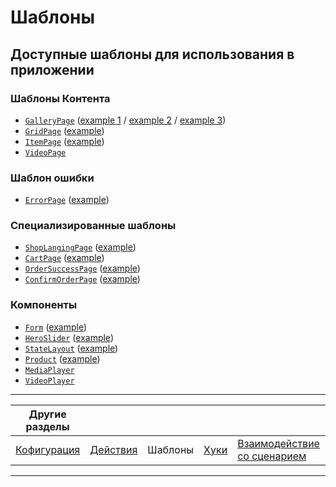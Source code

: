 # Шаблоны

## Доступные шаблоны для использования в приложении

### Шаблоны Контента

-   [`GalleryPage`](../src/pages/GalleryPage/GalleryPage.tsx) ([example 1](https://codesandbox.io/s/simple-gallery-page-flfwj) / [example 2](https://codesandbox.io/s/multiple-gallery-vfrig) / [example 3](https://codesandbox.io/s/gallery-custom-card-my0zr))
-   [`GridPage`](../src/pages/GridPage/GridPage.tsx) ([example](https://codesandbox.io/s/grid-page-bje3t))
-   [`ItemPage`](../src/pages/ItemPage/ItemPage.tsx) ([example](https://codesandbox.io/s/item-page-d0vcd))
-   [`VideoPage`](../src/pages/VideoPage/VideoPage.tsx)

### Шаблон ошибки

-   [`ErrorPage`](../src/pages/ErrorPage) ([example](https://codesandbox.io/s/error-screen-example-4zf9s))

### Специализированные шаблоны

-   [`ShopLangingPage`](../src/pages/ShopLandingPage) ([example](https://codesandbox.io/s/shop-main-page-7e5sq))
-   [`CartPage`](../src/pages/CartPage) ([example](https://codesandbox.io/s/cart-page-example-9z0dx))
-   [`OrderSuccessPage`](../src/pages/OrderSuccessPage) ([example](https://codesandbox.io/s/order-confirm-success-pages-qyiw0))
-   [`ConfirmOrderPage`](../src/pages/ConfirmOrderPage) ([example](https://codesandbox.io/s/order-confirm-success-pages-qyiw0))

### Компоненты

-   [`Form`](../src/components/Form) ([example](https://codesandbox.io/s/form-example-qvupj))
-   [`HeroSlider`](../src/components/HeroSlider) ([example](https://codesandbox.io/s/teaser-page-9sd4w))
-   [`StateLayout`](../src/components/StateLayout) ([example](https://codesandbox.io/s/error-screen-example-4zf9s))
-   [`Product`](../src/components/Product) ([example](https://codesandbox.io/s/product-page-example-me5h4))
-   [`MediaPlayer`](../src/components/MediaPlayer)
-   [`VideoPlayer`](../src/components/VideoPlayer)

---

| Другие разделы             |                          |         |                    |                                              |                     |
| -------------------------- | ------------------------ | ------- | ------------------ | -------------------------------------------- | ------------------- |
| [Кофигурация](./config.md) | [Действия](./actions.md) | Шаблоны | [Хуки](./hooks.md) | [Взаимодействие со сценарием](./scenario.md) | [Формы](./forms.md) |

---
